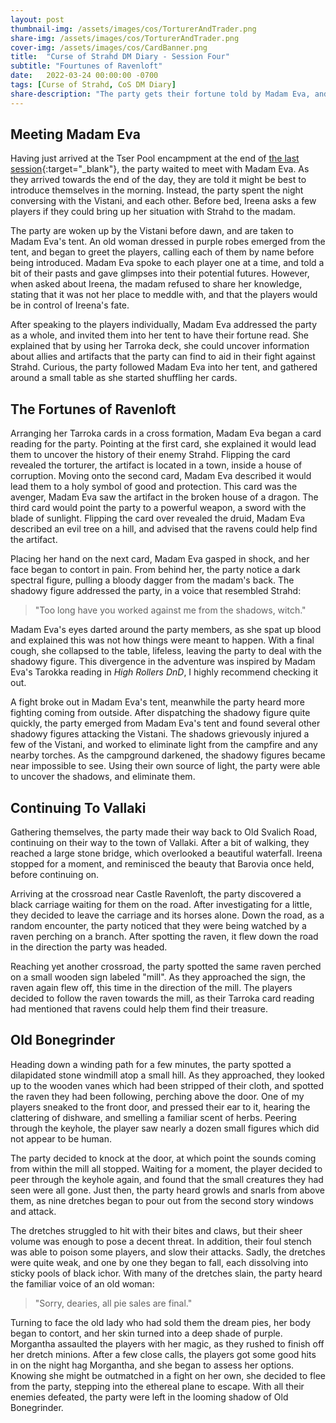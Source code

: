 ```yaml
---
layout: post
thumbnail-img: /assets/images/cos/TorturerAndTrader.png
share-img: /assets/images/cos/TorturerAndTrader.png
cover-img: /assets/images/cos/CardBanner.png
title:  "Curse of Strahd DM Diary - Session Four"
subtitle: "Fourtunes of Ravenloft"
date:   2022-03-24 00:00:00 -0700
tags: [Curse of Strahd, CoS DM Diary]
share-description: "The party gets their fortune told by Madam Eva, and encounter the hag at Old Bonegrinder."
---
```


## Meeting Madam Eva
Having just arrived at the Tser Pool encampment at the end of [the last session](https://yetanothertyler.com/2022-03-15-cos-diary-session-3/){:target="_blank"}, the party waited to meet with Madam Eva. As they arrived towards the end of the day, they are told it might be best to introduce themselves in the morning. Instead, the party spent the night conversing with the Vistani, and each other. Before bed, Ireena asks a few players if they could bring up her situation with Strahd to the madam.

The party are woken up by the Vistani before dawn, and are taken to Madam Eva's tent. An old woman dressed in purple robes emerged from the tent, and began to greet the players, calling each of them by name before being introduced. Madam Eva spoke to each player one at a time, and told a bit of their pasts and gave glimpses into their potential futures. However, when asked about Ireena, the madam refused to share her knowledge, stating that it was not her place to meddle with, and that the players would be in control of Ireena's fate.

After speaking to the players individually, Madam Eva addressed the party as a whole, and invited them into her tent to have their fortune read. She explained that by using her Tarroka deck, she could uncover information about allies and artifacts that the party can find to aid in their fight against Strahd. Curious, the party followed Madam Eva into her tent, and gathered around a small table as she started shuffling her cards.

## The Fortunes of Ravenloft
Arranging her Tarroka cards in a cross formation, Madam Eva began a card reading for the party. Pointing at the first card, she explained it would lead them to uncover the history of their enemy Strahd. Flipping the card revealed the torturer, the artifact is located in a town, inside a house of corruption. Moving onto the second card, Madam Eva described it would lead them to a holy symbol of good and protection. This card was the avenger, Madam Eva saw the artifact in the broken house of a dragon. The third card would point the party to a powerful weapon, a sword with the blade of sunlight. Flipping the card over revealed the druid, Madam Eva described an evil tree on a hill, and advised that the ravens could help find the artifact.

Placing her hand on the next card, Madam Eva gasped in shock, and her face began to contort in pain. From behind her, the party notice a dark spectral figure, pulling a bloody dagger from the madam's back. The shadowy figure addressed the party, in a voice that resembled Strahd:

> "Too long have you worked against me from the shadows, witch."

Madam Eva's eyes darted around the party members, as she spat up blood and explained this was not how things were meant to happen. With a final cough, she collapsed to the table, lifeless, leaving the party to deal with the shadowy figure. This divergence in the adventure was inspired by Madam Eva's Tarokka reading in _High Rollers DnD_, I highly recommend checking it out.

A fight broke out in Madam Eva's tent, meanwhile the party heard more fighting coming from outside. After dispatching the shadowy figure quite quickly, the party emerged from Madam Eva's tent and found several other shadowy figures attacking the Vistani. The shadows grievously injured a few of the Vistani, and worked to eliminate light from the campfire and any nearby torches. As the campground darkened, the shadowy figures became near impossible to see. Using their own source of light, the party were able to uncover the shadows, and eliminate them.

## Continuing To Vallaki
Gathering themselves, the party made their way back to Old Svalich Road, continuing on their way to the town of Vallaki. After a bit of walking, they reached a large stone bridge, which overlooked a beautiful waterfall. Ireena stopped for a moment, and reminisced the beauty that Barovia once held, before continuing on.

Arriving at the crossroad near Castle Ravenloft, the party discovered a black carriage waiting for them on the road. After investigating for a little, they decided to leave the carriage and its horses alone. Down the road, as a random encounter, the party noticed that they were being watched by a raven perching on a branch. After spotting the raven, it flew down the road in the direction the party was headed.

Reaching yet another crossroad, the party spotted the same raven perched on a small wooden sign labeled "mill". As they approached the sign, the raven again flew off, this time in the direction of the mill. The players decided to follow the raven towards the mill, as their Tarroka card reading had mentioned that ravens could help them find their treasure.

## Old Bonegrinder
Heading down a winding path for a few minutes, the party spotted a dilapidated stone windmill atop a small hill. As they approached, they looked up to the wooden vanes which had been stripped of their cloth, and spotted the raven they had been following, perching above the door. One of my players sneaked to the front door, and pressed their ear to it, hearing the clattering of dishware, and smelling a familiar scent of herbs. Peering through the keyhole, the player saw nearly a dozen small figures which did not appear to be human.

The party decided to knock at the door, at which point the sounds coming from within the mill all stopped. Waiting for a moment, the player decided to peer through the keyhole again, and found that the small creatures they had seen were all gone. Just then, the party heard growls and snarls from above them, as nine dretches began to pour out from the second story windows and attack.

The dretches struggled to hit with their bites and claws, but their sheer volume was enough to pose a decent threat. In addition, their foul stench was able to poison some players, and slow their attacks. Sadly, the dretches were quite weak, and one by one they began to fall, each dissolving into sticky pools of black ichor. With many of the dretches slain, the party heard the familiar voice of an old woman:

> "Sorry, dearies, all pie sales are final."

Turning to face the old lady who had sold them the dream pies, her body began to contort, and her skin turned into a deep shade of purple. Morgantha assaulted the players with her magic, as they rushed to finish off her dretch minions. After a few close calls, the players got some good hits in on the night hag Morgantha, and she began to assess her options. Knowing she might be outmatched in a fight on her own, she decided to flee from the party, stepping into the ethereal plane to escape. With all their enemies defeated, the party were left in the looming shadow of Old Bonegrinder.